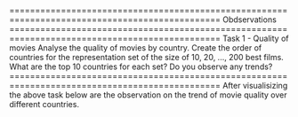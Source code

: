 ===============================================================================================
                                   Obdservations
===============================================================================================   Task 1 - Quality of movies
   Analyse the quality of movies by country. Create the order of countries for the representation
   set of the size of 10, 20, ..., 200 best films.
   What are the top 10 countries for each set? Do you observe any trends?
===============================================================================================   After visualisizing the above task below are the observation on the trend of movie 
   quality over different countries.

   